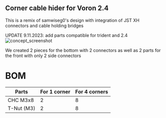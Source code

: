 ## Corner cable hider for Voron 2.4

This is a remix of samwiseg0's design with integration of JST XH connectors and cable holding bridges

UPDATE 9.11.2023: add parts compatible for trident and 2.4
![concept_screenshot](https://user-images.githubusercontent.com/100126805/210228464-45546442-def6-4fbe-9218-d6365d8bd6ef.png)


We created 2 pieces for the bottom with 2 connectors as well as 2 parts for the front with only 2 side connectors

# BOM
Parts | For 1 corner | For 4 corners
--- | --- | ---
CHC M3x8 | 2 | 8
T-Nut (M3) | 2 | 8

